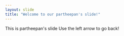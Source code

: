 ```yaml
---
layout: slide
title: "Welcome to our partheepan's slide!"
---
```

This is partheepan's slide
Use the left arrow to go back!